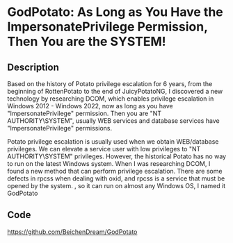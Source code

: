 # GodPotato: As Long as You Have the ImpersonatePrivilege Permission, Then You are the SYSTEM!

## Description
Based on the history of Potato privilege escalation for 6 years, from the beginning of RottenPotato to the end of JuicyPotatoNG, I discovered a new technology by researching DCOM, which enables privilege escalation in Windows 2012 - Windows 2022, now as long as you have "ImpersonatePrivilege" permission. Then you are "NT AUTHORITY\SYSTEM", usually WEB services and database services have "ImpersonatePrivilege" permissions.

Potato privilege escalation is usually used when we obtain WEB/database privileges. We can elevate a service user with low privileges to "NT AUTHORITY\SYSTEM" privileges.
However, the historical Potato has no way to run on the latest Windows system. When I was researching DCOM, I found a new method that can perform privilege escalation. There are some defects in rpcss when dealing with oxid, and rpcss is a service that must be opened by the system. , so it can run on almost any Windows OS, I named it GodPotato

## Code
https://github.com/BeichenDream/GodPotato
